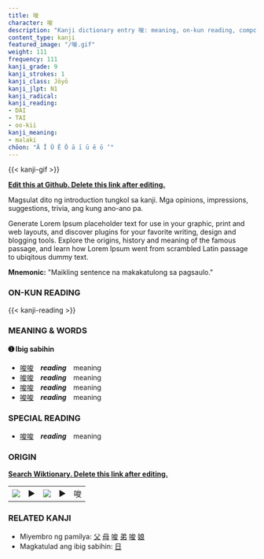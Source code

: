 ```yaml
---
title: 唆
character: 唆
description: "Kanji dictionary entry 唆: meaning, on-kun reading, compounds, origin, related kanji"
content_type: kanji
featured_image: "/唆.gif"
weight: 111
frequency: 111
kanji_grade: 9
kanji_strokes: 1
kanji_class: Jōyō
kanji_jlpt: N1
kanji_radical: 
kanji_reading: 
- DAI
- TAI
- oo-kii
kanji_meaning:
- malaki
chōon: "Ā Ī Ū Ē Ō ā ī ū ē ō ’"
---
```

[//]: # (Don't edit the line below. Kanji animated GIF code is automatically generated.)
{{< kanji-gif >}}

[//]: # (Edit below this line.)

**[Edit this at Github. Delete this link after editing.](https://github.com/tim0g/tim/tree/main/content/kanji/唆/index.md)**

Magsulat dito ng introduction tungkol sa kanji. Mga opinions, impressions, suggestions, trivia, ang kung ano-ano pa.

Generate Lorem Ipsum placeholder text for use in your graphic, print and web layouts, and discover plugins for your favorite writing, design and blogging tools. Explore the origins, history and meaning of the famous passage, and learn how Lorem Ipsum went from scrambled Latin passage to ubiqitous dummy text.
 
**Mnemonic:** "Maikling sentence na makakatulong sa pagsaulo."

### ON-KUN READING

[//]: # (Don't edit the line below. ON-KUN READING code is automatically generated.)
{{< kanji-reading >}}

### MEANING & WORDS

#### ➊ **Ibig sabihin**
  - [唆](../唆)[唆](../唆)　***reading***　meaning
  - [唆](../唆)[唆](../唆)　***reading***　meaning
  - [唆](../唆)[唆](../唆)　***reading***　meaning
  - [唆](../唆)[唆](../唆)　***reading***　meaning

### SPECIAL READING
  - [唆](../唆)[唆](../唆)　***reading***　meaning

### ORIGIN

**[Search Wiktionary. Delete this link after editing.](https://wiktionary.org/wiki/唆)**
<table class="kanji-table"><tr><td>
<img src="60px-唆-bronze.svg.png">
</td><td>▶</td><td>
<img src="60px-唆-oracle.svg.png">
</td><td>▶</td>
<td class="kanji-origin">唆</td>
</tr></table>

### RELATED KANJI
- Miyembro ng pamilya: [父](../父) [母](../母) [唆](../唆) [弟](../弟) [唆](../唆) [娘](../娘)
- Magkatulad ang ibig sabihin: [日](../日)
